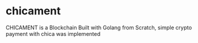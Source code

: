 # chicament
CHICAMENT is a Blockchain Built with Golang from Scratch, simple crypto payment with chica was implemented
